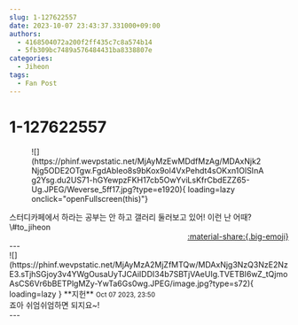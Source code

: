 ```yaml
---
slug: 1-127622557
date: 2023-10-07 23:43:37.331000+09:00
authors:
  - 4168504072a200f2ff435c7c8a574b14
  - 5fb309bc7489a576484431ba8338807e
categories:
  - Jiheon
tags:
  - Fan Post
---
```


# 1-127622557

<div class="post-container" markdown="1">
<div class="content-container md-sidebar__scrollwrap" markdown="1">


<figure markdown="1">
![](https://phinf.wevpstatic.net/MjAyMzEwMDdfMzAg/MDAxNjk2Njg5ODE2OTgw.FgdAbIeo8s9bKox9ol4VxPehdt4sOKxn1OlSInAg2Ysg.du2US71-hGYewpzFKH17cb5OwYviLsKfrCbdEZZ65-Ug.JPEG/Weverse_5ff17.jpg?type=e1920){ loading=lazy onclick="openFullscreen(this)"}
</figure>
스터디카페에서 하라는 공부는 안 하고 갤러리 둘러보고 있어! 이런 난 어때?<br>\#to_jiheon 

</div>
</div>

<div style="text-align: right;" markdown="1">
<a href="https://weverse.io/fromis9/fanpost/1-127622557" style="text-align: right;">:material-share:{.big-emoji}</a>
</div>
---

<div class="comments-container md-sidebar__scrollwrap" markdown="1">
<div class="comment" markdown="1">
<div class='id-container' markdown="1">
![](https://phinf.wevpstatic.net/MjAyMzA2MjZfMTQw/MDAxNjg3NzQ3NzE2NzE3.sTjhSGjoy3v4YWgOusaUyTJCAiIDDI34b7SBTjVAeUIg.TVETBI6wZ_tQjmoAsCS6Vr6bBETPlgMZy-YwTa6Gs0wg.JPEG/image.jpg?type=s72){ loading=lazy }
**<span class="artist">지헌</span>** <small>Oct 07 2023, 23:50</small><br>
</div>
<div class='comment-body' markdown="1">
죠아 쉬엄쉬엄하면 되지요~!
</div>
</div>
</div>
---
